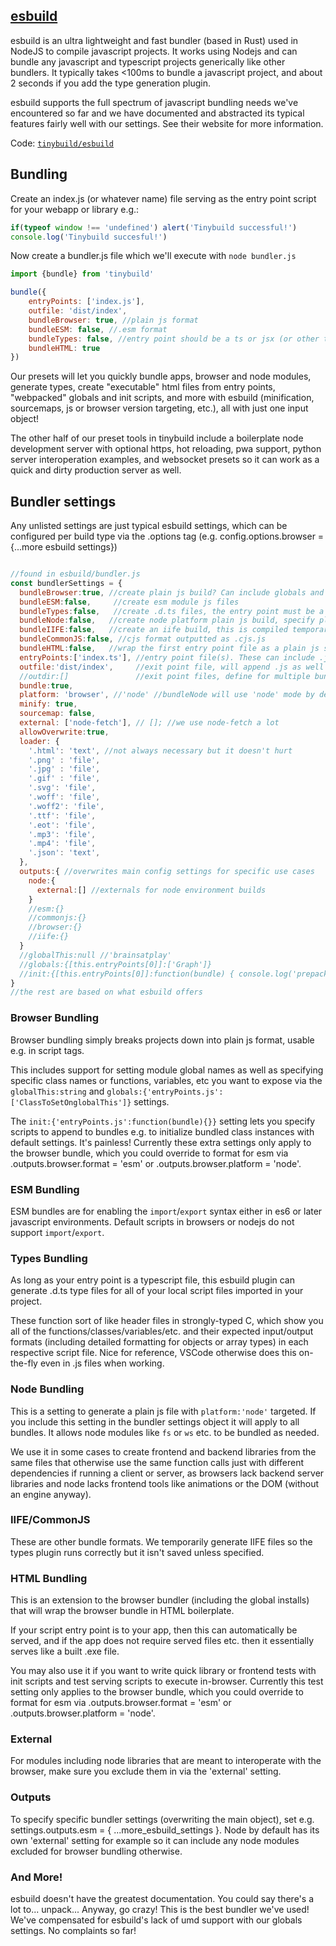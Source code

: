 ##  [esbuild](https://esbuild.github.io/)


esbuild is an ultra lightweight and fast bundler (based in Rust) used in NodeJS to compile javascript projects. It works using Nodejs and can bundle any javascript and typescript projects generically like other bundlers. It typically takes <100ms to bundle a javascript project, and about 2 seconds if you add the type generation plugin.

esbuild supports the full spectrum of javascript bundling needs we've encountered so far and we have documented and abstracted its typical features fairly well with our settings. See their website for more information. 

Code: [`tinybuild/esbuild`](../esbuild)

## Bundling

Create an index.js (or whatever name) file serving as the entry point script for your webapp or library e.g.:

```js
if(typeof window !== 'undefined') alert('Tinybuild successful!')
console.log('Tinybuild succesful!')
```

Now create a bundler.js file which we'll execute with `node bundler.js`
```js
import {bundle} from 'tinybuild'

bundle({
    entryPoints: ['index.js'],
    outfile: 'dist/index',
    bundleBrowser: true, //plain js format
    bundleESM: false, //.esm format
    bundleTypes: false, //entry point should be a ts or jsx (or other typescript) file
    bundleHTML: true
})
```

Our presets will let you quickly bundle apps, browser and node modules, generate types, create "executable" html files from entry points, "webpacked" globals and init scripts, and more with esbuild (minification, sourcemaps, js or browser version targeting, etc.), all with just one input object!

The other half of our preset tools in tinybuild include a boilerplate node development server with optional https, hot reloading, pwa support, python server interoperation examples, and websocket presets so it can work as a quick and dirty production server as well.

## Bundler settings

Any unlisted settings are just typical esbuild settings, which can be configured per build type via the .options tag (e.g. config.options.browser = {...more esbuild settings})
```js

//found in esbuild/bundler.js
const bundlerSettings = {
  bundleBrowser:true, //create plain js build? Can include globals and init scripts
  bundleESM:false,     //create esm module js files
  bundleTypes:false,   //create .d.ts files, the entry point must be a typescript file! (ts, tsx, etc)
  bundleNode:false,   //create node platform plain js build, specify platform:'node' to do the rest of the files 
  bundleIIFE:false,   //create an iife build, this is compiled temporarily to create the types files
  bundleCommonJS:false, //cjs format outputted as .cjs.js
  bundleHTML:false,   //wrap the first entry point file as a plain js script in a boilerplate html file, frontend scripts can be run standalone like a .exe!
  entryPoints:['index.ts'], //entry point file(s). These can include .js, .mjs, .ts, .jsx, .tsx, or other javascript files. Make sure your entry point is a ts file if you want to generate types
  outfile:'dist/index',     //exit point file, will append .js as well as indicators like .esm.js, .node.js for other build flags
  //outdir:[]               //exit point files, define for multiple bundle files
  bundle:true,
  platform: 'browser', //'node' //bundleNode will use 'node' mode by default
  minify: true,
  sourcemap: false,
  external: ['node-fetch'], // []; //we use node-fetch a lot
  allowOverwrite:true, 
  loader: {
    '.html': 'text', //not always necessary but it doesn't hurt
    '.png' : 'file',
    '.jpg' : 'file',
    '.gif' : 'file',
    '.svg': 'file',
    '.woff': 'file',
    '.woff2': 'file',
    '.ttf': 'file',
    '.eot': 'file',
    '.mp3': 'file',
    '.mp4': 'file',
    '.json': 'text',
  },
  outputs:{ //overwrites main config settings for specific use cases
    node:{ 
      external:[] //externals for node environment builds
    }
    //esm:{}
    //commonjs:{}
    //browser:{}
    //iife:{}
  }
  //globalThis:null //'brainsatplay'
  //globals:{[this.entryPoints[0]]:['Graph']}
  //init:{[this.entryPoints[0]]:function(bundle) { console.log('prepackaged bundle script!', bundle); }}
}
//the rest are based on what esbuild offers

```

### Browser Bundling

Browser bundling simply breaks projects down into plain js format, usable e.g. in script tags. 

This includes support for setting module global names as well as specifying specific class names or functions, variables, etc you want to expose via the `globalThis:string` and `globals:{'entryPoints.js':['ClassToSetOnglobalThis']}` settings. 

The `init:{'entryPoints.js':function(bundle){}}` setting lets you specify scripts to append to bundles e.g. to initialize bundled class instances with default settings. It's painless! Currently these extra settings only apply to the browser bundle, which you could override to format for esm via .outputs.browser.format = 'esm' or .outputs.browser.platform = 'node'.

### ESM Bundling

ESM bundles are for enabling the `import`/`export` syntax either in es6 or later javascript environments. Default scripts in browsers or nodejs do not support `import`/`export`. 

### Types Bundling

As long as your entry point is a typescript file, this esbuild plugin can generate .d.ts type files for all of your local script files imported in your project. 

These function sort of like header files in strongly-typed C, which show you all of the functions/classes/variables/etc. and their expected input/output formats (including detailed formatting for objects or array types) in each respective script file. Nice for reference, VSCode otherwise does this on-the-fly even in .js files when working.

### Node Bundling 

This is a setting to generate a plain js file with `platform:'node'` targeted. If you include this setting in the bundler settings object it will apply to all bundles. It allows node modules like `fs` or `ws` etc. to be bundled as needed. 

We use it in some cases to create frontend and backend libraries from the same files that otherwise use the same function calls just with different dependencies if running a client or server, as browsers lack backend server libraries and node lacks frontend tools like animations or the DOM (without an engine anyway). 

### IIFE/CommonJS

These are other bundle formats. We temporarily generate IIFE files so the types plugin runs correctly but it isn't saved unless specified. 

### HTML Bundling

This is an extension to the browser bundler (including the global installs) that will wrap the browser bundle in HTML boilerplate. 

If your script entry point is to your app, then this can automatically be served, and if the app does not require served files etc. then it essentially serves like a built .exe file. 

You may also use it if you want to write quick library or frontend tests with init scripts and test serving scripts to execute in-browser. Currently this test setting only applies to the browser bundle, which you could override to format for esm via .outputs.browser.format = 'esm' or .outputs.browser.platform = 'node'. 

### External

For modules including node libraries that are meant to interoperate with the browser, make sure you exclude them in via the 'external' setting.

### Outputs

To specify specific bundler settings (overwriting the main object), set e.g. settings.outputs.esm = { ...more_esbuild_settings }. Node by default has its own 'external' setting for example so it can include any node modules excluded for browser bundling otherwise.

### And More!

esbuild doesn't have the greatest documentation. You could say there's a lot to... unpack... Anyway, go crazy! This is the best bundler we've used! We've compensated for esbuild's lack of umd support with our globals settings. No complaints so far!

